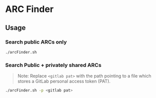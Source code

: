 
# ARC Finder

## Usage

### Search public ARCs only

```bash
./arcFinder.sh
```

### Search Public + privately shared ARCs

> Note: Replace `<gitlab pat>` with the path pointing to a file which stores a GitLab personal access token (PAT).

```bash
./arcFinder.sh -p <gitlab pat>
```
